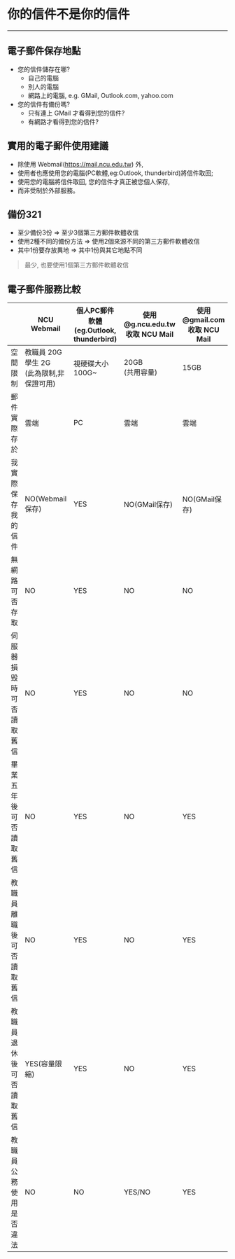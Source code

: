 # 你的信件不是你的信件
---

## 電子郵件保存地點
- 您的信件儲存在哪?
    - 自己的電腦
    - 別人的電腦
    - 網路上的電腦, e.g. GMail, Outlook.com, yahoo.com
- 您的信件有備份嗎?
    - 只有連上 GMail 才看得到您的信件?
    - 有網路才看得到您的信件?

## 實用的電子郵件使用建議
- 除使用 Webmail(https://mail.ncu.edu.tw) 外,
- 使用者也應使用您的電腦(PC軟體,eg:Outlook, thunderbird)將信件取回;
- 使用您的電腦將信件取回, 您的信件才真正被您個人保存,
- 而非受制於外部服務。

## 備份321
- 至少備份3份 => 至少3個第三方郵件軟體收信
- 使用2種不同的備份方法 => 使用2個來源不同的第三方郵件軟體收信
- 其中1份要存放異地 => 其中1份與其它地點不同
> 最少, 也要使用1個第三方郵件軟體收信

## 電子郵件服務比較
|        | NCU Webmail | 個人PC郵件軟體<br>(eg.Outlook, thunderbird) | 使用 @g.ncu.edu.tw 收取 NCU Mail | 使用 @gmail.com 收取 NCU Mail |
|  ----  | ----  | ---- |  ----  | ----  | 
|空間限制 | 教職員 20G<br>學生 2G<br>(此為限制,非保證可用) | 視硬碟大小<br>100G~ | 20GB<br>(共用容量) | 15GB |
|郵件實際存於| 雲端 | PC | 雲端 | 雲端 |
|我實際保存我的信件| NO(Webmail保存) | YES | NO(GMail保存) | NO(GMail保存) |
|無網路可否存取| NO | YES | NO | NO |
|伺服器損毀時可否讀取舊信| NO | YES | NO | NO |
|畢業五年後可否讀取舊信| NO | YES | NO | YES |
|教職員離職後可否讀取舊信| NO | YES | NO | YES |
|教職員退休後可否讀取舊信| YES(容量限縮) | YES | NO | YES |
|教職員公務使用是否違法| NO | NO | YES/NO | YES |